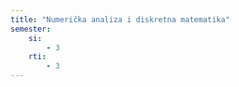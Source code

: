 ```yaml
---
title: "Numerička analiza i diskretna matematika"
semester:
    si:
        - 3
    rti:
        - 3
---
```

